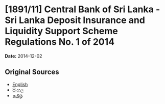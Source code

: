 # [1891/11] Central Bank of Sri Lanka - Sri Lanka Deposit Insurance and Liquidity Support Scheme Regulations No. 1 of 2014

**Date:** 2014-12-02

## Original Sources

- [English](https://documents.gov.lk/view/extra-gazettes/2014/12/1891-11_E.pdf)
- [සිංහල](https://documents.gov.lk/view/extra-gazettes/2014/12/1891-11_S.pdf)
- [தமிழ்](https://documents.gov.lk/view/extra-gazettes/2014/12/1891-11_T.pdf)
